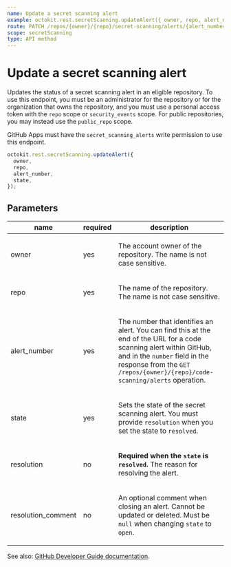 ```yaml
---
name: Update a secret scanning alert
example: octokit.rest.secretScanning.updateAlert({ owner, repo, alert_number, state })
route: PATCH /repos/{owner}/{repo}/secret-scanning/alerts/{alert_number}
scope: secretScanning
type: API method
---
```


# Update a secret scanning alert

Updates the status of a secret scanning alert in an eligible repository.
To use this endpoint, you must be an administrator for the repository or for the organization that owns the repository, and you must use a personal access token with the `repo` scope or `security_events` scope.
For public repositories, you may instead use the `public_repo` scope.

GitHub Apps must have the `secret_scanning_alerts` write permission to use this endpoint.

```js
octokit.rest.secretScanning.updateAlert({
  owner,
  repo,
  alert_number,
  state,
});
```

## Parameters

<table>
  <thead>
    <tr>
      <th>name</th>
      <th>required</th>
      <th>description</th>
    </tr>
  </thead>
  <tbody>
    <tr><td>owner</td><td>yes</td><td>

The account owner of the repository. The name is not case sensitive.

</td></tr>
<tr><td>repo</td><td>yes</td><td>

The name of the repository. The name is not case sensitive.

</td></tr>
<tr><td>alert_number</td><td>yes</td><td>

The number that identifies an alert. You can find this at the end of the URL for a code scanning alert within GitHub, and in the `number` field in the response from the `GET /repos/{owner}/{repo}/code-scanning/alerts` operation.

</td></tr>
<tr><td>state</td><td>yes</td><td>

Sets the state of the secret scanning alert. You must provide `resolution` when you set the state to `resolved`.

</td></tr>
<tr><td>resolution</td><td>no</td><td>

**Required when the `state` is `resolved`.** The reason for resolving the alert.

</td></tr>
<tr><td>resolution_comment</td><td>no</td><td>

An optional comment when closing an alert. Cannot be updated or deleted. Must be `null` when changing `state` to `open`.

</td></tr>
  </tbody>
</table>

See also: [GitHub Developer Guide documentation](https://docs.github.com/rest/reference/secret-scanning#update-a-secret-scanning-alert).
